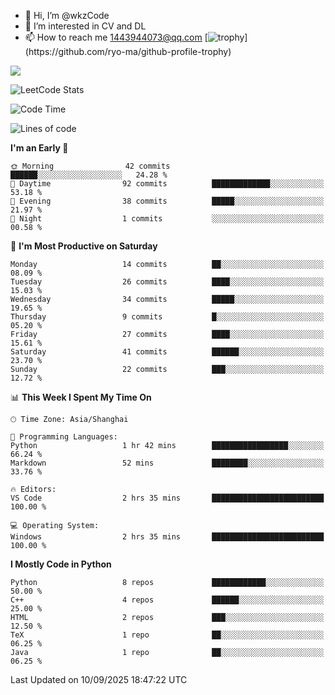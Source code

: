 - 👋 Hi, I’m @wkzCode
- 👀 I’m interested in CV and DL
- 📫 How to reach me 1443944073@qq.com
[![trophy](https://github-profile-trophy.vercel.app/?username=wkzCode&theme=onedark&rank=-?)](https://github.com/ryo-ma/github-profile-trophy)
<a href="https://github.com/anuraghazra/github-readme-stats">
  <img align="center" src="https://github-readme-stats.vercel.app/api?username=wkzCode&show_icons=true" />
</a>  

![LeetCode Stats](https://leetcard.jacoblin.cool/wkzCode?theme=wtf&font=Tajawal&ext=activity&site=cn)

<!---
[![Anurag's GitHub stats](https://github-readme-stats.vercel.app/api?username=wkzCode&show_icons=true)](https://github.com/anuraghazra/github-readme-stats)
[![Top Langs](https://github-readme-stats.vercel.app/api/top-langs/?username=wkzCode)](https://github.com/anuraghazra/github-readme-stats)
<!--START_SECTION:waka-->
![Code Time](http://img.shields.io/badge/Code%20Time-168%20hrs%2031%20mins-blue)

![Lines of code](https://img.shields.io/badge/From%20Hello%20World%20I%27ve%20Written-153.7%20thousand%20lines%20of%20code-blue)

**I'm an Early 🐤** 

```text
🌞 Morning                42 commits          ██████░░░░░░░░░░░░░░░░░░░   24.28 % 
🌆 Daytime                92 commits          █████████████░░░░░░░░░░░░   53.18 % 
🌃 Evening                38 commits          █████░░░░░░░░░░░░░░░░░░░░   21.97 % 
🌙 Night                  1 commits           ░░░░░░░░░░░░░░░░░░░░░░░░░   00.58 % 
```
📅 **I'm Most Productive on Saturday** 

```text
Monday                   14 commits          ██░░░░░░░░░░░░░░░░░░░░░░░   08.09 % 
Tuesday                  26 commits          ████░░░░░░░░░░░░░░░░░░░░░   15.03 % 
Wednesday                34 commits          █████░░░░░░░░░░░░░░░░░░░░   19.65 % 
Thursday                 9 commits           █░░░░░░░░░░░░░░░░░░░░░░░░   05.20 % 
Friday                   27 commits          ████░░░░░░░░░░░░░░░░░░░░░   15.61 % 
Saturday                 41 commits          ██████░░░░░░░░░░░░░░░░░░░   23.70 % 
Sunday                   22 commits          ███░░░░░░░░░░░░░░░░░░░░░░   12.72 % 
```


📊 **This Week I Spent My Time On** 

```text
🕑︎ Time Zone: Asia/Shanghai

💬 Programming Languages: 
Python                   1 hr 42 mins        █████████████████░░░░░░░░   66.24 % 
Markdown                 52 mins             ████████░░░░░░░░░░░░░░░░░   33.76 % 

🔥 Editors: 
VS Code                  2 hrs 35 mins       █████████████████████████   100.00 % 

💻 Operating System: 
Windows                  2 hrs 35 mins       █████████████████████████   100.00 % 
```

**I Mostly Code in Python** 

```text
Python                   8 repos             ████████████░░░░░░░░░░░░░   50.00 % 
C++                      4 repos             ██████░░░░░░░░░░░░░░░░░░░   25.00 % 
HTML                     2 repos             ███░░░░░░░░░░░░░░░░░░░░░░   12.50 % 
TeX                      1 repo              ██░░░░░░░░░░░░░░░░░░░░░░░   06.25 % 
Java                     1 repo              ██░░░░░░░░░░░░░░░░░░░░░░░   06.25 % 
```




 Last Updated on 10/09/2025 18:47:22 UTC
<!--END_SECTION:waka-->
<!---
wkzCode/wkzCode is a ✨ special ✨ repository because its `README.md` (this file) appears on your GitHub profile.
You can click the Preview link to take a look at your changes.
--->
